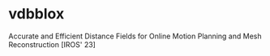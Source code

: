 # vdbblox
Accurate and Efficient Distance Fields for Online Motion Planning and Mesh Reconstruction [IROS' 23]
